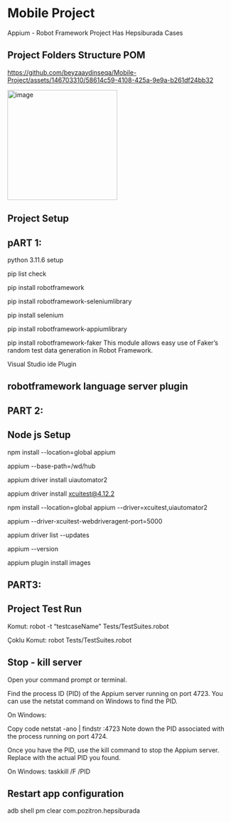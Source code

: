 # Mobile Project
 Appium - Robot Framework Project Has Hepsiburada Cases

Project Folders Structure POM 
-----------------------------
 https://github.com/beyzaaydinseqa/Mobile-Project/assets/146703310/58614c59-4108-425a-9e9a-b261df24bb32

<img width="247" alt="image" src="https://github.com/beyzaaydinseqa/Mobile-Project/assets/146703310/58614c59-4108-425a-9e9a-b261df24bb32">

Project Setup
-------------------------------
pART 1:
-------

python 3.11.6 setup

pip list check

pip install robotframework

pip install robotframework-seleniumlibrary

pip install selenium

pip install robotframework-appiumlibrary

pip install robotframework-faker
This module allows easy use of Faker’s random test data generation in Robot Framework.

Visual Studio ide Plugin 

robotframework language server plugin
--------------------------------------------------------------------
PART 2:
-------

Node js Setup
------------------------

npm install --location=global appium

appium --base-path=/wd/hub

appium driver install uiautomator2

appium driver install xcuitest@4.12.2

npm install --location=global appium --driver=xcuitest,uiautomator2

appium --driver-xcuitest-webdriveragent-port=5000

appium driver list --updates

appium --version

appium plugin install images

PART3:
------

Project Test Run
--------------------------------

Komut:
robot -t “testcaseName” Tests/TestSuites.robot 

Çoklu Komut:
robot Tests/TestSuites.robot 

Stop - kill server
---------------------------------

Open your command prompt or terminal.

Find the process ID (PID) of the Appium server running on port 4723. You can use the  netstat command on Windows to find the PID.


On Windows:

Copy code
netstat -ano | findstr :4723
Note down the PID associated with the process running on port 4724.

Once you have the PID, use the kill command to stop the Appium server. Replace <PID> with the actual PID you found.

On Windows:
taskkill /F /PID <PID>

Restart app configuration
-------------------------------

adb shell pm clear com.pozitron.hepsiburada

